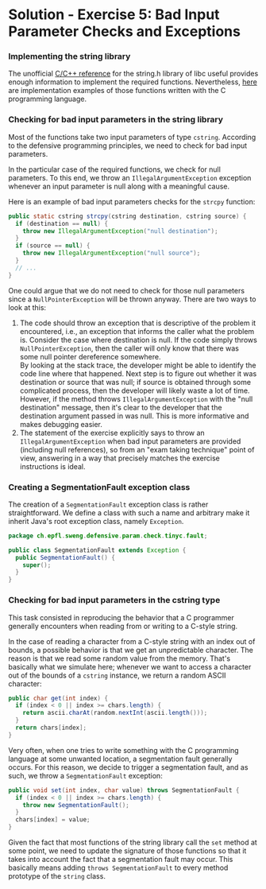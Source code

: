 # Solution - Exercise 5: Bad Input Parameter Checks and Exceptions

### Implementing the string library

The unofficial [C/C++ reference](http://www.cplusplus.com/reference/cstring/) for the string.h library of libc useful provides enough information to implement the required functions. Nevertheless, [here](https://clc-wiki.net/wiki/C_standard_library:string.h) are implementation examples of those functions written with the C programming language.

### Checking for bad input parameters in the string library

Most of the functions take two input parameters of type `cstring`. According to the defensive programming principles, we need to check for bad input parameters.

In the particular case of the required functions, we check for null parameters. To this end, we throw an `IllegalArgumentException` exception whenever an input parameter is null along with a meaningful cause.

Here is an example of bad input parameters checks for the `strcpy` function:

```java
public static cstring strcpy(cstring destination, cstring source) {
  if (destination == null) {
    throw new IllegalArgumentException("null destination");
  }
  if (source == null) {
    throw new IllegalArgumentException("null source");
  }
  // ...
}
```

One could argue that we do not need to check for those null parameters since a `NullPointerException` will be thrown anyway. There are two ways to look at this:
 
1. The code should throw an exception that is descriptive of the problem it encountered, i.e., an exception that informs the caller what the problem is. Consider the case where destination is null. If the code simply throws `NullPointerException`, then the caller will only know that there was some null pointer dereference somewhere.  
By looking at the stack trace, the developer might be able to identify the code line where that happened. Next step is to figure out whether it was destination or source that was null; if source is obtained through some complicated process, then the developer will likely waste a lot of time.  
However, if the method throws `IllegalArgumentException` with the "null destination" message, then it's clear to the developer that the destination argument passed in was null. This is more informative and makes debugging easier.
2. The statement of the exercise explicitly says to throw an `IllegalArgumentException` when bad input parameters are provided (including null references), so from an "exam taking technique" point of view, answering in a way that precisely matches the exercise instructions is ideal.

### Creating a SegmentationFault exception class

The creation of a `SegmentationFault` exception class is rather straightforward. We define a class with such a name and arbitrary make it inherit Java's root exception class, namely `Exception`. 

```java
package ch.epfl.sweng.defensive.param.check.tinyc.fault;

public class SegmentationFault extends Exception {
  public SegmentationFault() {
    super();
  }
}
```

### Checking for bad input parameters in the cstring type

This task consisted in reproducing the behavior that a C programmer generally encounters when reading from or writing to a C-style string.

In the case of reading a character from a C-style string with an index out of bounds, a possible behavior is that we get an unpredictable character. The reason is that we read some random value from the memory. That's basically what we simulate here; whenever we want to access a character out of the bounds of a `cstring` instance, we return a random ASCII character:

```java
public char get(int index) {
  if (index < 0 || index >= chars.length) {
    return ascii.charAt(random.nextInt(ascii.length()));
  }
  return chars[index];
}
```

Very often, when one tries to write something with the C programming language at some unwanted location, a segmentation fault generally occurs. For this reason, we decide to trigger a segmentation fault, and as such, we throw a `SegmentationFault` exception:

```java
public void set(int index, char value) throws SegmentationFault {
  if (index < 0 || index >= chars.length) {
    throw new SegmentationFault();
  }
  chars[index] = value;
}
```

Given the fact that most functions of the string library call the `set` method at some point, we need to update the signature of those functions so that it takes into account the fact that a segmentation fault may occur. This basically means adding `throws SegmentationFault` to every method prototype of the `string` class.